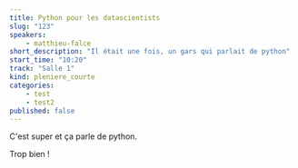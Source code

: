 ```yaml
---
title: Python pour les datascientists
slug: "123"
speakers: 
    - matthieu-falce
short_description: "Il était une fois, un gars qui parlait de python"
start_time: "10:20"
track: "Salle 1"
kind: pleniere_courte
categories: 
    - test
    - test2
published: false
---
```


C'est super et ça parle de python. 

Trop bien !
